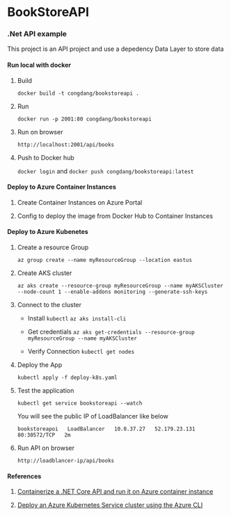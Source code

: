 
BookStoreAPI
==

### .Net API example

This project is an API project and use a depedency Data Layer to store data

#### Run local with docker
1. Build 

    `docker build -t congdang/bookstoreapi .`

2. Run

    `docker run -p 2001:80 congdang/bookstoreapi` 

3. Run on browser

    `http://localhost:2001/api/books`

4. Push to Docker hub

    `docker login` and `docker push congdang/bookstoreapi:latest`

#### Deploy to Azure Container Instances

1. Create Container Instances on Azure Portal

2. Config to deploy the image from Docker Hub to Container Instances

#### Deploy to Azure Kubenetes

1. Create a resource Group

    `az group create --name myResourceGroup --location eastus`

2. Create AKS cluster

    `az aks create --resource-group myResourceGroup --name myAKSCluster --node-count 1 --enable-addons monitoring --generate-ssh-keys`

3. Connect to the cluster

    - Install `kubectl`
    `az aks install-cli`

    - Get credentials
    `az aks get-credentials --resource-group myResourceGroup --name myAKSCluster`

    - Verify Connection
    `kubectl get nodes`

4. Deploy the App

    `kubectl apply -f deploy-k8s.yaml`

5. Test the application

    `kubectl get service bookstoreapi --watch`

    You will see the public IP of LoadBalancer like below

    ```
    bookstoreapoi   LoadBalancer   10.0.37.27   52.179.23.131   80:30572/TCP   2m
    ```
6. Run API on browser 

    `http://loadblancer-ip/api/books`

#### References

1. [Containerize a .NET Core API and run it on Azure container instance](https://www.youtube.com/watch?v=PMY4vYIqU6I)

2. [Deploy an Azure Kubernetes Service cluster using the Azure CLI](https://docs.microsoft.com/en-us/azure/aks/kubernetes-walkthrough#create-aks-cluster?ocid=AID754288&wt.mc_id=azfr-c9-cxa&wt.mc_id=CFID0517)